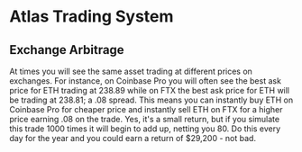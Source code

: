 # Atlas Trading System
## Exchange Arbitrage
At times you will see the same asset trading at different prices on exchanges.
For instance, on Coinbase Pro you will often see the best ask price for ETH trading
at 238.89 while on FTX the best ask price for ETH will be trading at 238.81; a .08 spread.
This means you can instantly buy ETH on Coinbase Pro for cheaper price and instantly sell ETH
on FTX for a higher price earning .08 on the trade. Yes, it's a small return, but if you simulate this
trade 1000 times it will begin to add up, netting you 80. Do this every day for the year and you could earn
a return of $29,200 - not bad. 